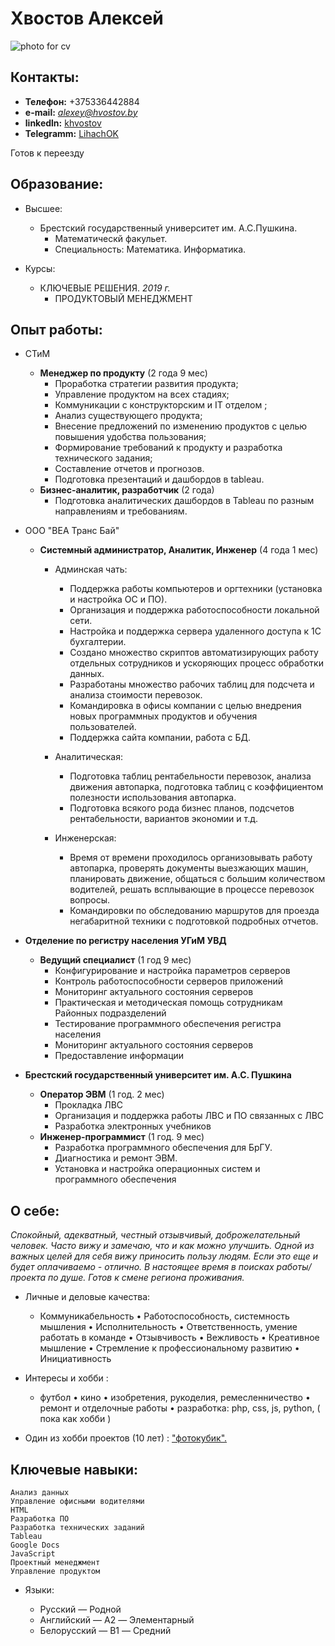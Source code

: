 # **Хвостов Алексей**
![photo for cv](http://hvostov.by/photoForCv.jpg)

## Контакты:
* **Телефон:** +375336442884
* **e-mail:** *alexey@hvostov.by*
* **linkedln:** [khvostov](https://www.linkedin.com/in/khvostov/)
* **Telegramm:** [LihachOK](https://t.me/LihachOK)

Готов к переезду
## Образование:

* Высшее:
    * Брестский государственный университет им. А.С.Пушкина.
        * Математическй факульет.
        * Специальность: Математика. Информатика.

* Курсы:
    * КЛЮЧЕВЫЕ РЕШЕНИЯ. *2019 г.*
        * ПРОДУКТОВЫЙ МЕНЕДЖМЕНТ


## Опыт работы:

* СТиМ
    * **Менеджер по продукту** (2 года 9 мес)
        * Проработка стратегии развития продукта;
        * Управление продуктом на всех стадиях;
        * Коммуникации с конструкторским и IT отделом ;
        * Анализ существующего продукта;
        * Внесение предложений по изменению продуктов с целью повышения удобства пользования;
        * Формирование требований к продукту и разработка технического задания;
        * Составление отчетов и прогнозов.
        * Подготовка презентаций и дашбордов в tableau.
    * **Бизнес-аналитик, разработчик** (2 года)
        * Подготовка аналитических дашбордов в Tableau по разным направлениям и требованиям.


* ООО "ВЕА Транс Бай"
    * **Системный администратор, Аналитик, Инженер** (4 года 1 мес)
        * Админская чать:
            * Поддержка работы компьютеров и оргтехники (установка и настройка ОС и ПО).
            * Организация и поддержка работоспособности локальной сети.
            * Настройка и поддержка сервера удаленного доступа к 1С бухгалтерии.
            * Создано множество скриптов автоматизирующих работу отдельных сотрудников и ускоряющих процесс обработки данных.
            * Разработаны множество рабочих таблиц для подсчета и анализа стоимости перевозок.
            * Командировка в офисы компании с целью внедрения новых программных продуктов и обучения пользователей.
            * Поддержка сайта компании, работа с БД.

        * Аналитическая:
            * Подготовка таблиц рентабельности перевозок, анализа движения автопарка, подготовка таблиц с коэффициентом полезности использования автопарка.
            * Подготовка всякого рода бизнес планов, подсчетов рентабельности, вариантов экономии и т.д.

        * Инженерская:
            * Время от времени проходилось организовывать работу автопарка, проверять документы выезжающих машин, планировать движение, общаться с большим количеством водителей, решать всплывающие в процессе перевозок вопросы.
            * Командировки по обследованию маршрутов для проезда негабаритной техники с подготовкой подробных отчетов.


* **Отделение по регистру населения УГиМ УВД**
    * **Ведущий специалист** (1 год 9 мес)
        - Конфигурирование и настройка параметров серверов
        - Контроль работоспособности серверов приложений
        - Мониторинг актуального состояния серверов
        - Практическая и методическая помощь сотрудникам Районных подразделений
        - Тестирование программного обеспечения регистра населения
        - Мониторинг актуального состояния серверов
        - Предоставление информации


* **Брестский государственный университет им. А.С. Пушкина**
    * **Оператор ЭВМ** (1 год. 2 мес)
        * Прокладка ЛВС
        * Организация и поддержка работы ЛВС и ПО связанных с ЛВС
        * Разработка электронных учебников
    * **Инженер-программист** (1 год. 9 мес)
        * Разработка программного обеспечения для БрГУ.
        * Диагностика и ремонт ЭВМ.
        * Установка и настройка операционных систем и программного обеспечения


## О себе:
*Спокойный, адекватный, честный отзывчивый, доброжелательный человек. Часто вижу и замечаю, что и как можно улучшить.
Одной из важных целей для себя вижу приносить пользу людям. Если это еще и будет оплачиваемо - отлично.
В настоящее время в поисках работы/проекта по душе.
Готов к смене региона проживания.*

* Личные и деловые качества:
    * Коммуникабельность
      • Работоспособность, системность мышления
      • Исполнительность
      • Ответственность, умение работать в команде
      • Отзывчивость
      • Вежливость
      • Креативное мышление
      • Стремление к профессиональному развитию
      • Инициативность


* Интересы и хобби :
    * футбол
      • кино
      • изобретения, рукоделия, ремесленничество
      • ремонт и отделочные работы
      • разработка: php, css, js, python, ( пока как хобби )


* Один из хобби проектов (10 лет) : ["фотокубик".](http://fotokubik.by/)

## Ключевые навыки:


    Анализ данных
    Управление офисными водителями
    HTML
    Разработка ПО
    Разработка технических заданий
    Tableau
    Google Docs
    JavaScript
    Проектный менеджмент
    Управление продуктом

* Языки:

    - Русский — Родной
    - Английский — A2 — Элементарный
    - Белорусский — B1 — Средний